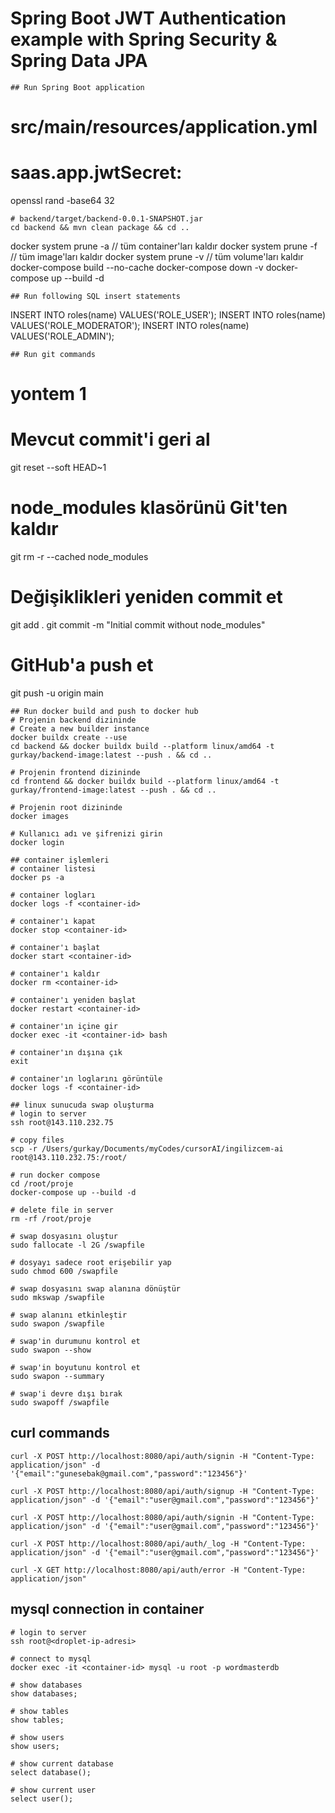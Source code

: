 # Spring Boot JWT Authentication example with Spring Security & Spring Data JPA

```
## Run Spring Boot application
```
# src/main/resources/application.yml
# saas.app.jwtSecret:
openssl rand -base64 32 
```
# backend/target/backend-0.0.1-SNAPSHOT.jar
cd backend && mvn clean package && cd ..
```
docker system prune -a // tüm container'ları kaldır
docker system prune -f // tüm image'ları kaldır
docker system prune -v // tüm volume'ları kaldır
docker-compose build --no-cache
docker-compose down -v
docker-compose up --build -d
```
## Run following SQL insert statements
```
INSERT INTO roles(name) VALUES('ROLE_USER');
INSERT INTO roles(name) VALUES('ROLE_MODERATOR');
INSERT INTO roles(name) VALUES('ROLE_ADMIN');
```
## Run git commands
```
# yontem 1
# Mevcut commit'i geri al
git reset --soft HEAD~1

# node_modules klasörünü Git'ten kaldır
git rm -r --cached node_modules

# Değişiklikleri yeniden commit et
git add .
git commit -m "Initial commit without node_modules"

# GitHub'a push et
git push -u origin main


```
## Run docker build and push to docker hub
# Projenin backend dizininde
# Create a new builder instance
docker buildx create --use
cd backend && docker buildx build --platform linux/amd64 -t gurkay/backend-image:latest --push . && cd ..

# Projenin frontend dizininde
cd frontend && docker buildx build --platform linux/amd64 -t gurkay/frontend-image:latest --push . && cd ..

# Projenin root dizininde
docker images

# Kullanıcı adı ve şifrenizi girin
docker login
```
```
## container işlemleri
# container listesi
docker ps -a

# container logları
docker logs -f <container-id>

# container'ı kapat
docker stop <container-id>

# container'ı başlat
docker start <container-id>

# container'ı kaldır
docker rm <container-id>

# container'ı yeniden başlat
docker restart <container-id>

# container'ın içine gir
docker exec -it <container-id> bash

# container'ın dışına çık
exit

# container'ın loglarını görüntüle
docker logs -f <container-id>

```
```
## linux sunucuda swap oluşturma
# login to server
ssh root@143.110.232.75

# copy files
scp -r /Users/gurkay/Documents/myCodes/cursorAI/ingilizcem-ai root@143.110.232.75:/root/

# run docker compose
cd /root/proje
docker-compose up --build -d

# delete file in server
rm -rf /root/proje

# swap dosyasını oluştur
sudo fallocate -l 2G /swapfile

# dosyayı sadece root erişebilir yap
sudo chmod 600 /swapfile

# swap dosyasını swap alanına dönüştür
sudo mkswap /swapfile

# swap alanını etkinleştir
sudo swapon /swapfile

# swap'in durumunu kontrol et
sudo swapon --show

# swap'in boyutunu kontrol et
sudo swapon --summary

# swap'i devre dışı bırak
sudo swapoff /swapfile

```
## curl commands
```
curl -X POST http://localhost:8080/api/auth/signin -H "Content-Type: application/json" -d '{"email":"gunesebak@gmail.com","password":"123456"}'

curl -X POST http://localhost:8080/api/auth/signup -H "Content-Type: application/json" -d '{"email":"user@gmail.com","password":"123456"}'

curl -X POST http://localhost:8080/api/auth/signin -H "Content-Type: application/json" -d '{"email":"user@gmail.com","password":"123456"}'

curl -X POST http://localhost:8080/api/auth/_log -H "Content-Type: application/json" -d '{"email":"user@gmail.com","password":"123456"}'

curl -X GET http://localhost:8080/api/auth/error -H "Content-Type: application/json"

```
## mysql connection in container
```
# login to server
ssh root@<droplet-ip-adresi>

# connect to mysql
docker exec -it <container-id> mysql -u root -p wordmasterdb

# show databases
show databases; 

# show tables
show tables;

# show users
show users;

# show current database
select database();

# show current user
select user();


```